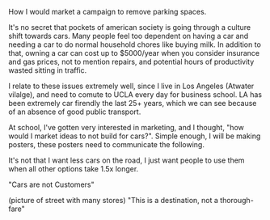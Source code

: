 

How I would market a campaign to remove parking spaces. 

It's no secret that pockets of american society is going through a culture shift towards cars. Many people feel too dependent on having a car and needing a car to do normal household chores like buying milk. In addition to that, owning a car can cost up to $5000/year when you consider insurance and gas prices, not to mention repairs, and potential hours of productivity wasted sitting in traffic. 

I relate to these issues extremely well, since I live in Los Angeles (Atwater vilalge), and need to comute to UCLA every day for business school. LA has been extremely car firendly the last 25+ years, which we can see because of an absence of good public transport. 


At school, I've gotten very interested in marketing, and I thought, "how would I market ideas to not build for cars?". Simple enough, I will be making posters, these posters need to communicate the following. 


It's not that I want less cars on the road, I just want people to use them when all other options take 1.5x longer. 

"Cars are not Customers"


(picture of street with many stores)
"This is a destination, not a thorough-fare"